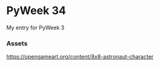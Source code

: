 # PyWeek 34

My entry for PyWeek 3
### Assets

https://opengameart.org/content/8x8-astronaut-character